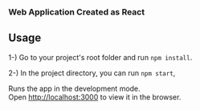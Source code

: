 ### Web Application Created as React

## Usage

1-) Go to your project's root folder and run `npm install`.

2-) In the project directory, you can run `npm start`,

Runs the app in the development mode.\
Open [http://localhost:3000](http://localhost:3000) to view it in the browser.

